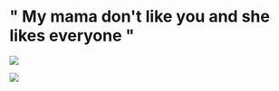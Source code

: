 # " My mama don't like you and she likes everyone "
![](https://i.pinimg.com/736x/26/e0/ec/26e0ecf23266d3f35c8c0ad53752fb69.jpg)

![](https://i.pinimg.com/736x/33/6a/f7/336af710de2754d4cef1f4fe449b71c2.jpg)
